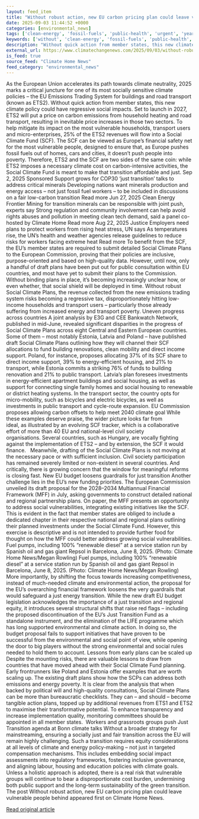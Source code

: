 ```yaml
---
layout: feed_item
title: "Without robust action, new EU carbon pricing plan could leave vulnerable people behind"
date: 2025-09-03 11:44:52 +0000
categories: [environmental_news]
tags: ['clean-energy', 'fossil-fuels', 'public-health', 'urgent', 'year-2025', 'emissions', 'wind-power', 'renewable-energy', 'climate-health']
keywords: ['without', 'clean-energy', 'fossil-fuels', 'public-health', 'urgent', 'year-2025', 'robust', 'action']
description: "Without quick action from member states, this new climate policy could have regressive social impacts"
external_url: https://www.climatechangenews.com/2025/09/03/without-robust-action-new-eu-carbon-pricing-plan-risks-leaving-vulnerable-people-behind/
is_feed: true
source_feed: "Climate Home News"
feed_category: "environmental_news"
---
```


As the European Union accelerates its path towards climate neutrality, 2025 marks a critical juncture for one of its most socially sensitive climate policies – the EU Emissions Trading System for buildings and road transport (known as ETS2). Without quick action from member states, this new climate policy could have regressive social impacts. Set to launch in 2027, ETS2 will put a price on carbon emissions from household heating and road transport, resulting in inevitable price increases in those two sectors. To help mitigate its impact on the most vulnerable households, transport users and micro-enterprises, 25% of the ETS2 revenues will flow into a Social Climate Fund (SCF). The SCF can be viewed as Europe’s financial safety net for the most vulnerable people, designed to ensure that, as Europe pushes fossil fuels out of homes, cars and cities, it doesn’t push people into poverty. Therefore, ETS2 and the SCF are two sides of the same coin: while ETS2 imposes a necessary climate cost on carbon-intensive activities, the Social Climate Fund is meant to make that transition affordable and just. Sep 2, 2025 Sponsored Support grows for COP30 &#8216;just transition&#8217; talks to address critical minerals Developing nations want minerals production and energy access &#8211; not just fossil fuel workers &#8211; to be included in discussions on a fair low-carbon transition Read more Jun 27, 2025 Clean Energy Frontier Mining for transition minerals can be responsible with joint push, experts say Strong regulation and community involvement can help avoid rights abuses and pollution in meeting clean tech demand, said a panel co-hosted by Climate Home Read more Aug 22, 2025 Justice Employers need plans to protect workers from rising heat stress, UN says As temperatures rise, the UN&#8217;s health and weather agencies release guidelines to reduce risks for workers facing extreme heat Read more To benefit from the SCF, the EU’s member states are required to submit detailed Social Climate Plans to the European Commission, proving that their policies are inclusive, purpose-oriented and based on high-quality data. However, until now, only a handful of draft plans have been put out for public consultation within EU countries, and most have yet to submit their plans to the Commission. Without binding plans in place, it&#8217;s becoming increasingly unclear how, or even whether, that social shield will be deployed in time. Without robust Social Climate Plans, the revenue collected from the new emissions trading system risks becoming a regressive tax, disproportionately hitting low-income households and transport users – particularly those already suffering from increased energy and transport poverty. Uneven progress across countries A joint analysis by E3G and CEE Bankwatch Network, published in mid-June, revealed significant disparities in the progress of Social Climate Plans across eight Central and Eastern European countries. Some of them &#8211; most notably Estonia, Latvia and Poland &#8211; have published draft Social Climate Plans outlining how they will channel their SCF allocations to fund building renovations, clean mobility and direct income support. Poland, for instance, proposes allocating 37% of its SCF share to direct income support, 39% to energy-efficient housing, and 21% to transport, while Estonia commits a striking 76% of funds to building renovation and 21% to public transport. Latvia’s plan foresees investments in energy-efficient apartment buildings and social housing, as well as support for connecting single family homes and social housing to renewable or district heating systems. In the transport sector, the country opts for micro-mobility, such as bicycles and electric bicycles, as well as investments in public transport and cycle-route expansion. EU Commission proposes allowing carbon offsets to help meet 2040 climate goal While these examples deserve praise, the wider picture looks far from ideal,&nbsp;as&nbsp;illustrated by an evolving SCF tracker,&nbsp;which is a collaborative effort of more than 40 EU and national-level civil society organisations.&nbsp;Several countries, such as Hungary,&nbsp;are vocally fighting against the implementation of ETS2 &#8211; and by extension, the SCF it would finance.&nbsp;&nbsp; Meanwhile, drafting of the Social Climate Plans is not moving at the necessary pace or with sufficient inclusion. Civil society participation has remained severely limited or non-existent in several countries. And critically, there is growing concern that the window for meaningful reforms is closing fast. New EU budget loosens guardrails for just transition Another challenge lies in the EU’s new funding priorities. The European Commission unveiled its draft proposal for the 2028–2034 Multiannual Financial Framework (MFF) in July, asking governments to construct detailed national and regional partnership plans. On paper, the MFF presents an opportunity to address social vulnerabilities, integrating existing initiatives like the SCF. This is evident in the fact that member states are obliged to include a dedicated chapter in their respective national and regional plans outlining their planned investments under the Social Climate Fund. However, this exercise is descriptive and is not intended to provide further food for thought on how the MFF could better address growing social vulnerabilities. Fuel pumps, including 100% &#8220;renewable diesel&#8221; at a service station run by Spanish oil and gas giant Repsol in Barcelona, June 8, 2025. (Photo: Climate Home News/Megan Rowling) Fuel pumps, including 100% &#8220;renewable diesel&#8221; at a service station run by Spanish oil and gas giant Repsol in Barcelona, June 8, 2025. (Photo: Climate Home News/Megan Rowling) More importantly, by shifting the focus towards increasing competitiveness, instead of much-needed climate and environmental action, the proposal for the EU’s overarching financial framework loosens the very guardrails that would safeguard a just energy transition. While the new draft EU budget legislation acknowledges the importance of a just transition and regional equity, it introduces several structural shifts that raise red flags – including the proposed discontinuation of the EU&#8217;s Just Transition Fund as a standalone instrument, and the elimination of the LIFE programme which has long supported environmental and climate action. In doing so, the budget proposal fails to support initiatives that have proven to be successful from the environmental and social point of view, while opening the door to big players without the strong environmental and social rules needed to hold them to account. Lessons from early plans can be scaled up Despite the mounting risks, there are valuable lessons to draw from countries that have moved ahead with their Social Climate Fund planning. Early frontrunners like Poland and Estonia offer examples that are worth scaling up. The existing draft plans show how the SCPs can address both emissions and energy poverty. It is clear from the analysis that when backed by political will and high-quality consultations, Social Climate Plans can be more than bureaucratic checklists. They can – and should – become tangible action plans,&nbsp;topped up by additional revenues from ETS1 and ETS2 to maximise their transformative potential. To enhance transparency and increase implementation quality, monitoring committees should be appointed in all member states.&nbsp; Workers and grassroots groups push Just Transition agenda at Bonn climate talks Without a broader strategy for mainstreaming, ensuring a socially just and fair transition across the EU will remain highly challenging. Such a transition requires equity considerations at all levels of climate and energy policy-making – not just in targeted compensation mechanisms. This includes embedding social impact assessments into regulatory frameworks, fostering inclusive governance, and aligning labour, housing and education policies with climate goals. Unless a holistic approach is adopted, there is a real risk that vulnerable groups will continue to bear a disproportionate cost burden, undermining both public support and the long-term sustainability of the green transition. The post Without robust action, new EU carbon pricing plan could leave vulnerable people behind appeared first on Climate Home News.

[Read original article](https://www.climatechangenews.com/2025/09/03/without-robust-action-new-eu-carbon-pricing-plan-risks-leaving-vulnerable-people-behind/)
